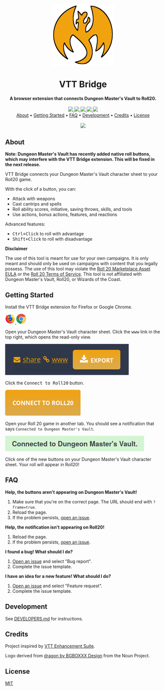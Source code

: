 <div align="center">
    <br>
    <img src="assets/icon-full.png" alt="VTT Bridge" width="200">
    <br>
    <h1>VTT Bridge</h1>
</div>

<div align="center">
    <h4>A browser extension that connects Dungeon Master's Vault to Roll20.</h4>
</div>

<div align="center">
    <a href="https://addons.mozilla.org/en-CA/firefox/addon/vtt-bridge/">
        <img src="https://img.shields.io/amo/v/vtt-bridge">
    </a>
    <a href="https://chrome.google.com/webstore/detail/vtt-bridge/fadncbccmelchegmlghbhpjchdmghmhh">
        <img src="https://img.shields.io/chrome-web-store/v/fadncbccmelchegmlghbhpjchdmghmhh">
    </a>
    <a href="https://github.com/averycrespi/vtt-bridge/commits/develop">
        <img src="https://img.shields.io/github/last-commit/averycrespi/vtt-bridge/develop">
    </a>
    <a href="https://github.com/averycrespi/vtt-bridge/issues">
        <img src="https://img.shields.io/github/issues/averycrespi/vtt-bridge">
    </a>
    <a href="https://github.com/averycrespi/vtt-bridge/blob/master/LICENSE">
        <img src="https://img.shields.io/github/license/averycrespi/vtt-bridge">
    </a>
</div>

<div align="center">
    <a href="#about">About</a> •
    <a href="#getting-started">Getting Started</a> •
    <a href="#faq">FAQ</a> •
    <a href="#development">Development</a> •
    <a href="#credits">Credits</a> •
    <a href="#license">License</a>
</div>

<div align="center">
    <br>
    <img src="assets/demo.gif">
</div>

## About

**Note: Dungeon Master's Vault has recently added native roll buttons, which may interfere with the VTT Bridge extension. This will be fixed in the next release.**

VTT Bridge connects your Dungeon Master's Vault character sheet to your Roll20 game.

With the click of a button, you can:

- Attack with weapons
- Cast cantrips and spells
- Roll ability scores, initiative, saving throws, skills, and tools
- Use actions, bonus actions, features, and reactions

Advanced features:

- <kbd>Ctrl+Click</kbd> to roll with advantage
- <kbd>Shift+Click</kbd> to roll with disadvantage

**Disclaimer**

The use of this tool is meant for use for your own campaigns. It is only meant and should only be used on campaigns with content that you legally possess. The use of this tool may violate the [Roll 20 Marketplace Asset EULA](https://wiki.roll20.net/Marketplace_Asset_EULA) or the [Roll 20 Terms of Service](https://wiki.roll20.net/Terms_of_Service_and_Privacy_Policy). This tool is not affiliated with Dungeon Master's Vault, Roll20, or Wizards of the Coast.

## Getting Started

Install the VTT Bridge extension for Firefox or Google Chrome.

<a href="https://addons.mozilla.org/en-CA/firefox/addon/vtt-bridge/">
    <img src="assets/firefox.png">
</a>

<a href="https://chrome.google.com/webstore/detail/vtt-bridge/fadncbccmelchegmlghbhpjchdmghmhh">
    <img src="assets/chrome.png">
</a>

Open your Dungeon Master's Vault character sheet. Click the <kbd>www</kbd> link in the top right, which opens the read-only view.

![Dungeon Master's Vault link](assets/dmv_link.png)

Click the <kbd>Connect to Roll20</kbd> button.

![Dungeon Master's Vault button](assets/dmv_button.png)

Open your Roll 20 game in another tab. You should see a notification that says `Connected to Dungeon Master's Vault`.

![Roll20 notification](assets/roll20_notification.png)

Click one of the new buttons on your Dungeon Master's Vault character sheet. Your roll will appear in Roll20!

## FAQ

**Help, the buttons aren't appearing on Dungeon Master's Vault!**

1. Make sure that you're on the correct page. The URL should end with `?frame=true`.
2. Reload the page.
3. If the problem persists, [open an issue](https://github.com/averycrespi/vtt-bridge/issues/new/choose).

**Help, the notification isn't appearing on Roll20!**

1. Reload the page.
2. If the problem persists, [open an issue](https://github.com/averycrespi/vtt-bridge/issues/new/choose).

**I found a bug! What should I do?**

1. [Open an issue](https://github.com/averycrespi/vtt-bridge/issues/new/choose) and select "Bug report".
2. Complete the issue template.

**I have an idea for a new feature! What should I do?**

1. [Open an issue](https://github.com/averycrespi/vtt-bridge/issues/new/choose) and select "Feature request".
2. Complete the issue template.

## Development

See [DEVELOPERS.md](DEVELOPERS.md) for instructions.

## Credits

Project inspired by [VTT Enhancement Suite](https://ssstormy.github.io/roll20-enhancement-suite/).

Logo derived from [dragon by BGBOXXX Design](https://thenounproject.com/term/dragon/1646665/) from the Noun Project.

## License

[MIT](https://choosealicense.com/licenses/mit/)
